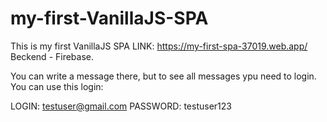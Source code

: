 # my-first-VanillaJS-SPA
This is my first VanillaJS SPA
LINK: https://my-first-spa-37019.web.app/
Beckend - Firebase.

You can write a message there, but to see all messages ypu need to login.
You can use this login:

LOGIN: testuser@gmail.com
PASSWORD: testuser123
